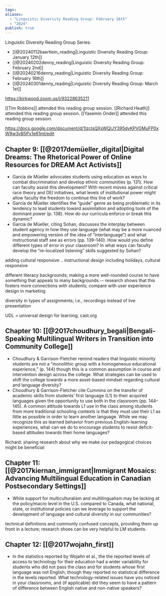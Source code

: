 ```yaml
---
tags: 
aliases:
  - "Linguistic Diversity Reading Group: February 16th"
  - "2024"
publish: true
---
```

Linguistic Diversity Reading Group Series:
- [[@20240112baertlein_reading|Linguistic Diversity Reading Group: January 12th]]
- [[@20240202denny_reading|Linguistic Diversity Reading Group: February 2nd]]
- [[@20240216denny_reading|Linguistic Diversity Reading Group: February 16th]]
- [[@20240301denny_reading|Linguistic Diversity Reading Group: March 1st]]

https://kirkwood.zoom.us/j/93228635211

[[Tim Robbins]] attended this reading group session.
[[Richard Heath]] attended this reading group session.
[[Yasemin Onder]] attended this reading group session.

https://docs.google.com/document/d/1lzcIsQXsWQIJY395dyKPVGMuFP0xW9w3vB5Px1e61mI/edit

## Chapter 9: [[@2017demüeller_digital|Digital Dreams: The Rhetorical Power of Online Resources for DREAM Act Activists]]

- García de Müeller advocates students using education as ways to combat discrimination and develop ethnic communities (p. 131). How can faculty assist this development? With recent moves against critical race theory and DEI initiatives, what levels of institutional power might allow faculty the freedom to continue this line of work?
- García de Müeller identifies the “guide” genre as being problematic in its tendency to lead students toward assimilation and adopting tools of the dominant power (p. 138). How do our curricula enforce or break this dynamic?
- García de Müeller, citing Sohan, discusses the interplay between student agency in how they use language (what may be a more nuanced and empowering version of the idea of “interlanguage”) and what instructional staff see as errors (pp. 139–140). How would you define different types of error in your classroom? In what ways can faculty develop the “re-localized listening” skills suggested by Sohan?


adding cultural responsive .. instructional design
including holidays, cultural responsive 

different literacy backgrounds; making a more well-rounded course to have something that appeals to many backgrounds.-- research shows that this fosters more connections with students; compare with user experience design in marketing

diversity in types of assignments; i.e., recordings instead of live presentation

UDL = universal design for learning; cast.org




## Chapter 10: [[@2017choudhury_begali|Bengali-Speaking Multilingual Writers in Transition into Community College]]

- Choudhury & Garrison-Fletcher remind readers that linguistic minority students are not a “monolithic group with a homogeneous educational experience,” (p. 144) though this is a common assumption in course and intervention design across the college. What strategies can be used to shift the college towards a more asset-based mindset regarding cultural and language diversity?
- Choudhury & Garrison-Fletcher cite Cummins on the transfer of academic skills from students’ first language (L1) to their acquired languages given the opportunity to use both in the classroom (pp. 144–145). A common attitude towards L1 use in the class among students from more traditional schooling contexts is that they must use their L1 as little as possible in order to learn another language. While we may recognize this as learned behavior from previous English-learning experiences, what can we do to encourage students to resist deficit-based attitudes towards their home languages?

Richard: sharing research about why we make our pedagogical choices might be beneficial

## Chapter 11: [[@2017kiernan_immigrant|Immigrant Mosaics: Advancing Multilingual Education in Canadian Postsecondary Settings]]

- While support for multiculturalism and multilingualism may be lacking at the policy/macro level in the U.S. compared to Canada, what national, state, or institutional policies can we leverage to support the development of language and cultural diversity in our communities?

technical definitions and commonly confused concepts, providing them up front in a lecture; research shoes can be very helpful to LM students.

## Chapter 12: [[@2017wojahn_first]]

- In the statistics reported by Wojahn et al., the the reported levels of access to technology for their education had a wider variability for students who did not pass the class and for students whose first language was not English, though they reported no statistical difference in the levels reported. What technology-related issues have you noticed in your classrooms, and (if applicable) did they seem to have a pattern of difference between English native and non-native speakers?
